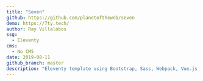 ```yaml
---
title: "Seven"
github: https://github.com/planetoftheweb/seven
demo: https://7ty.tech/
author: Ray Villalobos
ssg:
  - Eleventy
cms:
  - No CMS
date: 2019-08-11
github_branch: master
description: "Eleventy template using Bootstrap, Sass, Webpack, Vue.js powered search, includes lots of other features"
---
```

